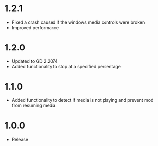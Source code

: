 # 1.2.1
- Fixed a crash caused if the windows media controls were broken
- Improved performance

# 1.2.0
- Updated to GD 2.2074
- Added functionality to stop at a specified percentage

# 1.1.0
- Added functionality to detect if media is not playing and prevent mod from resuming media.

# 1.0.0
- Release